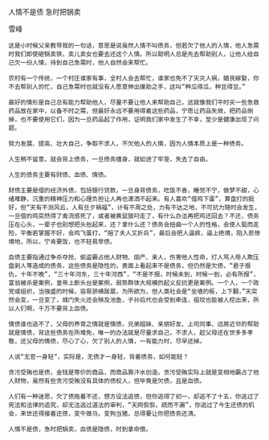 人情不是债 急时把锅卖

雪峰


    这是小时候父亲教导我的一句话，意思是说虽然人情不叫债务，但若欠了他人的人情，他人急需时我们即使砸锅卖铁，卖儿卖女也要去还这个人情。所以聪明人总是先去帮助别人，让他人给自己欠一份人情，待到自己急需时，他人自然会来帮忙。

    农村有一个传统，一个村庄谁家有事，全村人会去帮忙，谁家也免不了天灾人祸，婚丧嫁娶，你不去帮别人的忙，自己急需时也就没有人愿意伸出援助之手，这叫“种瓜得瓜，种豆得豆。”

    最好的情形是自己总有能力帮助他人，尽量不要让他人来帮助自己，这就像我们平时买一些急救药品放在家中，以备不时之需，但最好永远不要用得着这些药品，宁愿让药品失效，把药品倒掉，也不要使用它们，因为一旦药品起了作用，证明我们家中发生了不幸，至少是健康出现了问题。

    努力发展、提高、壮大自己，争取不求人，不欠他人的人情，因为人情本质上是一种债务。

    人生稍不留意，就会背上债务，一旦债务缠身，就如进了牢笼，失去了自由。

    人生的债务主要有财债、血债、情债。

    财债主要是借的经济外债，包括银行贷款，一旦身背债务，吃饭不香，睡觉不宁，做梦不甜，心绪难静，沉重的精神压力和心理负担让人再也潇洒不起来。有人喜欢“借鸡下蛋”，算盘打的挺好，但“天有不测风云，人有旦夕祸福”，计有不周之处，力有不达之地，不可抗力随时会发生，一旦借的鸡突然得了禽流感死了，或者被黄鼠狼叼走了，有什么办法再把鸡还回去？不还，债务压在心头，一辈子也别想把头抬起来，还？拿什么还？债务会扭曲一个人的性格，会使人铤而走险，平衡若掌握不好，会鸡飞蛋打，“赔了夫人又折兵”，最后会把人逼疯，逼上绝境，陷入悲惨境地，所以，宁肯要饭，也不轻易举债。

    血债主要指通过争杀夺抢、偷盗霸占他人财物、田产、亲人，伤害他人性命，打人骂人辱人欺压盘剥人等造成的债务，这些债务是隐性的，表面上看起来不是债务，但仍然是欠债，“君子报仇，十年不晚”，“三十年河东，三十年河西”，“不是不报，时候未到，时候一到，必有所报”，富翁被杀是案例，皇帝上断头台是案例，弱势群体大规模的起义反抗更是案例。一个人，一个政党或组织，当强盛的时候，容易骄横跋扈，为所欲为，但人类社会是“垒墙的板，上下翻，”天突然会变，一旦变了，城门失火还会殃及池鱼，子孙后代也会受到牵连，祖坟也能被人挖出来，所以人们啊，千万不要背上血债。

    情债谁也逃不了，父母的养育之情就是情债，兄弟姐妹、亲朋好友、上司同事、远房近邻的帮助就是情债，背这些债务在所难免，唯一的办法就是尽量求自己，不求人，趁父母还在世多多孝敬，还父母的情债，尽心了心，欠了别人的人情，一有能力时，尽早还掉。

    人说“无官一身轻”，实际是，无债才一身轻，背着债务，如何能轻？

    贪污受贿也是债，金钱是等价的商品，而商品靠汗水创造，贪污受贿实际上就是变相地霸占了他人财物，虽然有些贪污受贿没有具体的债权人，但毕竟是欠债，且是血债。

    人们有一种迷思，欠了债拖着不还，想方设法逃债，但你逃得了初一，却逃不了十五，你逃过了宪法和法律的追究，却无法逃过道法的审判，“天网恢恢，疏而不漏”，你逃过了今生还债的机会，来世还得接着还债，变牛做马，变狗当猪，总得要让你把债务还清。

    人情不是债，急时把锅卖，血债是隐债，时到拿命偿。



